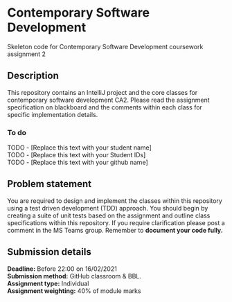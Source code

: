 # Contemporary Software Development

 Skeleton code for Contemporary Software Development coursework assignment 2

## Description  

This repository contains an IntelliJ project and the core classes for contemporary software development CA2. Please read the assignment specification on blackboard and the comments within each class for specific implementation details.

### To do

TODO - [Replace this text with your student name]  
TODO - [Replace this text with your Student IDs]  
TODO - [Replace this text with your github name]  

## Problem statement

You are required to design and implement the classes within this repository using a test driven development (TDD) approach. You should begin by creating a suite of unit tests based on the assignment and outline class specifications within this repository. If you require clarification please post a comment in the MS Teams group. Remember to __document your code fully.__

## Submission details  

__Deadline:__ Before 22:00 on 16/02/2021  
__Submission method:__ GitHub classroom & BBL.  
__Assignment type:__ Individual  
__Assignment weighting:__ 40% of module marks
